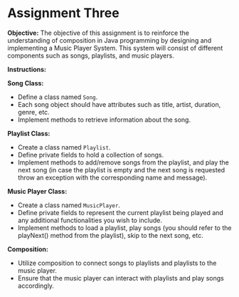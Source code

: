 
# Assignment Three




**Objective:** The objective of this assignment is to reinforce the understanding of composition in Java programming by designing and implementing a Music Player System. This system will consist of different components such as songs, playlists, and music players.

**Instructions:**

**Song Class:**
-   Define a class named `Song`.
-   Each song object should have attributes such as title, artist, duration, genre, etc.
-   Implement methods to retrieve information about the song.

**Playlist Class:**    
-   Create a class named `Playlist`.
-   Define private fields to hold a collection of songs.
-   Implement methods to add/remove songs from the playlist, and play the next song (in case the playlist is empty and the next song is requested throw an exception with the corresponding name and message).

**Music Player Class:**    
-   Create a class named `MusicPlayer`.
-   Define private fields to represent the current playlist being played and any additional functionalities you wish to include.
-   Implement methods to load a playlist, play songs (you should refer to the playNext() method from the playlist), skip to the next song, etc.

**Composition:**
-   Utilize composition to connect songs to playlists and playlists to the music player.
-   Ensure that the music player can interact with playlists and play songs accordingly.